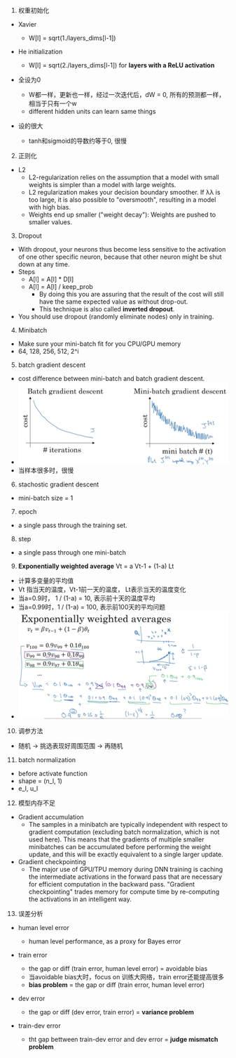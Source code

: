 1. 权重初始化
- Xavier
    - W[l] = sqrt(1./layers_dims[l-1])
    
- He initialization
    - W[l] = sqrt(2./layers_dims[l-1]) for **layers with a ReLU activation**
    
- 全设为0
    - W都一样，更新也一样，经过一次迭代后，dW = 0, 所有的预测都一样，相当于只有一个w
    - different hidden units can learn same things
    
- 设的很大
    - tanh和sigmoid的导数约等于0, 很慢
    
    
2. 正则化
- L2
    - L2-regularization relies on the assumption that a model with small weights is simpler than a model with large weights.
    - L2 regularization makes your decision boundary smoother. If  λλ  is too large, it is also possible to "oversmooth", resulting in a model with high bias.
    - Weights end up smaller ("weight decay"): Weights are pushed to smaller values.
    
3. Dropout
- With dropout, your neurons thus become less sensitive to the activation of one other specific neuron, because that other neuron might be shut down at any time.
- Steps
    - A[l] = A[l] * D[l]
    - A[l] = A[l] / keep_prob
        - By doing this you are assuring that the result of the cost will still have the same expected value as without drop-out. 
        - This technique is also called **inverted dropout**.
- You should use dropout (randomly eliminate nodes) only in training.

4. Minibatch
- Make sure your mini-batch fit for you CPU/GPU memory
- 64, 128, 256, 512, 2^i

5. batch gradient descent 
- cost difference between mini-batch and batch gradient descent. 
- ![](../../../images/diff_batch_mini_batch_gd.jpg)
- 当样本很多时，很慢


6. stachostic gradient descent
- mini-batch size = 1


7. epoch
- a single pass through the training set.

8. step
- a single pass through one mini-batch


9. **Exponentially weighted average**
Vt = a Vt-1 + (1-a) Lt
- 计算多变量的平均值
- Vt 指当天的温度，Vt-1前一天的温度， Lt表示当天的温度变化
- 当a=0.9时， 1 / (1-a) = 10, 表示前十天的温度平均
- 当a=0.99时，1 / (1-a) = 100, 表示前100天的平均问题
- ![](../../../images/exp_weight_decay.jpg)


10. 调参方法
- 随机 -> 挑选表现好周围范围 -> 再随机

11. batch normalization
- before activate function
- shape = (n_l, 1)
- e_l, u_l


12. 模型内存不足
- Gradient accumulation
    - The samples in a minibatch are typically independent with respect to gradient computation (excluding batch normalization, which is not used here). This means that the gradients of multiple smaller minibatches can be accumulated before performing the weight update, and this will be exactly equivalent to a single larger update.
- Gradient checkpointing
    - The major use of GPU/TPU memory during DNN training is caching the intermediate activations in the forward pass that are necessary for efficient computation in the backward pass. "Gradient checkpointing" trades memory for compute time by re-computing the activations in an intelligent way.
    

    
13. 误差分析
- human level error
    - human level performance, as a proxy for Bayes error
- train error
    - the gap or diff (train error, human level error) = avoidable bias
    - 当avoidable bias大时，focus on 训练大网络，train error还能提高很多
    - **bias problem** = the gap or diff (train error, human level error) 
- dev error 
    - the gap or diff (dev error, train error) = **variance problem**
    
- train-dev error
    - tht gap bettween train-dev error and dev error = **judge mismatch problem**
